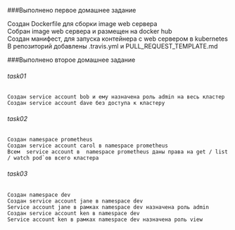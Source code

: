 ###Выполнено первое домашнее задание

Создан Dockerfile для сборки image web сервера  
Собран image web сервера и размещен на docker hub  
Создан манифест, для запуска контейнера с web сервером в kubernetes  
В репозиторий добавлены .travis.yml и PULL_REQUEST_TEMPLATE.md  


###Выполнено второе домашнее задание  
######  task01  
    Создан service account bob и ему назначена роль admin на весь кластер  
    Создан service account dave без доступа к кластеру  

######  task02  
    Создан namespace prometheus
    Создан service account carol в namespace prometheus  
    Всем  service account в  namespace prometheus даны права на get / list / watch pod`ов всего кластера  

######  task03  
    Создан namespace dev
    Создан service account jane в namespace dev  
    Service account jane в рамках namespace dev назначена роль admin  
    Создан service account ken в namespace dev  
    Service account ken в рамках namespace dev назначена роль view  
    
